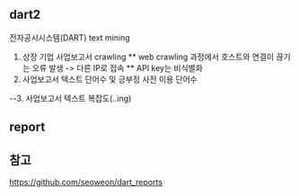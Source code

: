 ## dart2
전자공시시스템(DART) text mining
1. 상장 기업 사업보고서 crawling
 ** web crawling 과정에서 호스트와 연결이 끊기는 오류 발생 -> 다른 IP로 접속
 ** API key는 비식별화
2. 사업보고서 텍스트 단어수 및 긍부정 사전 이용 단어수

--3. 사업보고서 텍스트 복잡도(..ing)

## report


## 참고 ####
https://github.com/seoweon/dart_reports
